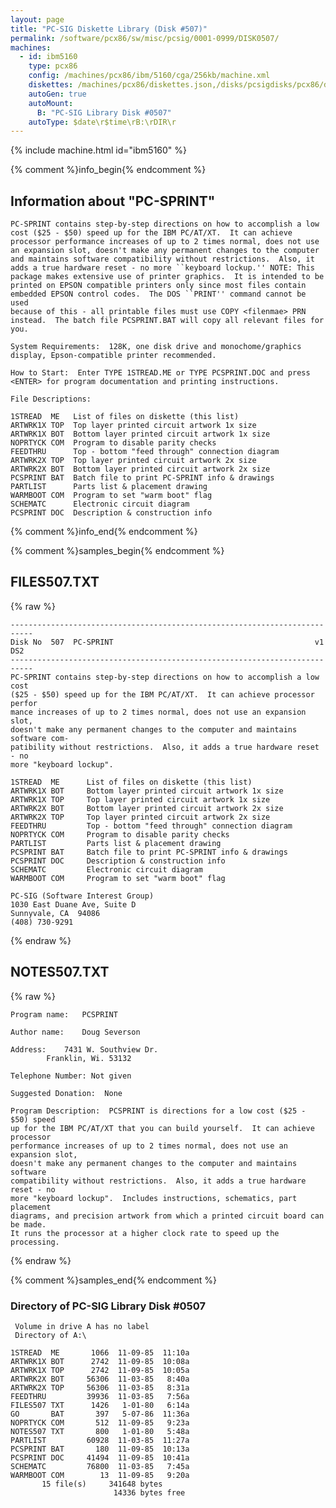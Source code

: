 ```yaml
---
layout: page
title: "PC-SIG Diskette Library (Disk #507)"
permalink: /software/pcx86/sw/misc/pcsig/0001-0999/DISK0507/
machines:
  - id: ibm5160
    type: pcx86
    config: /machines/pcx86/ibm/5160/cga/256kb/machine.xml
    diskettes: /machines/pcx86/diskettes.json,/disks/pcsigdisks/pcx86/diskettes.json
    autoGen: true
    autoMount:
      B: "PC-SIG Library Disk #0507"
    autoType: $date\r$time\rB:\rDIR\r
---
```


{% include machine.html id="ibm5160" %}

{% comment %}info_begin{% endcomment %}

## Information about "PC-SPRINT"

    PC-SPRINT contains step-by-step directions on how to accomplish a low
    cost ($25 - $50) speed up for the IBM PC/AT/XT.  It can achieve
    processor performance increases of up to 2 times normal, does not use
    an expansion slot, doesn't make any permanent changes to the computer
    and maintains software compatibility without restrictions.  Also, it
    adds a true hardware reset - no more ``keyboard lockup.'' NOTE: This
    package makes extensive use of printer graphics.  It is intended to be
    printed on EPSON compatible printers only since most files contain
    embedded EPSON control codes.  The DOS ``PRINT'' command cannot be used
    because of this - all printable files must use COPY <filenmae> PRN
    instead.  The batch file PCSPRINT.BAT will copy all relevant files for
    you.
    
    System Requirements:  128K, one disk drive and monochome/graphics
    display, Epson-compatible printer recommended.
    
    How to Start:  Enter TYPE 1STREAD.ME or TYPE PCSPRINT.DOC and press
    <ENTER> for program documentation and printing instructions.
    
    File Descriptions:
    
    1STREAD  ME   List of files on diskette (this list)
    ARTWRK1X TOP  Top layer printed circuit artwork 1x size
    ARTWRK1X BOT  Bottom layer printed circuit artwork 1x size
    NOPRTYCK COM  Program to disable parity checks
    FEEDTHRU      Top - bottom "feed through" connection diagram
    ARTWRK2X TOP  Top layer printed circuit artwork 2x size
    ARTWRK2X BOT  Bottom layer printed circuit artwork 2x size
    PCSPRINT BAT  Batch file to print PC-SPRINT info & drawings
    PARTLIST      Parts list & placement drawing
    WARMBOOT COM  Program to set "warm boot" flag
    SCHEMATC      Electronic circuit diagram
    PCSPRINT DOC  Description & construction info
{% comment %}info_end{% endcomment %}

{% comment %}samples_begin{% endcomment %}

## FILES507.TXT

{% raw %}
```
---------------------------------------------------------------------------
Disk No  507  PC-SPRINT                                             v1 DS2
---------------------------------------------------------------------------
PC-SPRINT contains step-by-step directions on how to accomplish a low cost 
($25 - $50) speed up for the IBM PC/AT/XT.  It can achieve processor perfor
mance increases of up to 2 times normal, does not use an expansion slot, 
doesn't make any permanent changes to the computer and maintains software com-
patibility without restrictions.  Also, it adds a true hardware reset - no 
more "keyboard lockup".
 
1STREAD  ME      List of files on diskette (this list)
ARTWRK1X BOT     Bottom layer printed circuit artwork 1x size
ARTWRK1X TOP     Top layer printed circuit artwork 1x size
ARTWRK2X BOT     Bottom layer printed circuit artwork 2x size
ARTWRK2X TOP     Top layer printed circuit artwork 2x size
FEEDTHRU         Top - bottom "feed through" connection diagram
NOPRTYCK COM     Program to disable parity checks
PARTLIST         Parts list & placement drawing
PCSPRINT BAT     Batch file to print PC-SPRINT info & drawings
PCSPRINT DOC     Description & construction info
SCHEMATC         Electronic circuit diagram
WARMBOOT COM     Program to set "warm boot" flag
 
PC-SIG (Software Interest Group)
1030 East Duane Ave, Suite D
Sunnyvale, CA  94086
(408) 730-9291
```
{% endraw %}

## NOTES507.TXT

{% raw %}
```
Program name:	PCSPRINT

Author name:	Doug Severson

Address:	7431 W. Southview Dr.
		Franklin, Wi. 53132

Telephone Number: Not given

Suggested Donation:  None

Program Description:  PCSPRINT is directions for a low cost ($25 - $50) speed
up for the IBM PC/AT/XT that you can build yourself.  It can achieve processor
performance increases of up to 2 times normal, does not use an expansion slot,
doesn't make any permanent changes to the computer and maintains software
compatibility without restrictions.  Also, it adds a true hardware reset - no
more "keyboard lockup".  Includes instructions, schematics, part placement
diagrams, and precision artwork from which a printed circuit board can be made.
It runs the processor at a higher clock rate to speed up the processing.

```
{% endraw %}

{% comment %}samples_end{% endcomment %}

### Directory of PC-SIG Library Disk #0507

     Volume in drive A has no label
     Directory of A:\

    1STREAD  ME       1066  11-09-85  11:10a
    ARTWRK1X BOT      2742  11-09-85  10:08a
    ARTWRK1X TOP      2742  11-09-85  10:05a
    ARTWRK2X BOT     56306  11-03-85   8:40a
    ARTWRK2X TOP     56306  11-03-85   8:31a
    FEEDTHRU         39936  11-03-85   7:56a
    FILES507 TXT      1426   1-01-80   6:14a
    GO       BAT       397   5-07-86  11:36a
    NOPRTYCK COM       512  11-09-85   9:23a
    NOTES507 TXT       800   1-01-80   5:48a
    PARTLIST         60928  11-03-85  11:27a
    PCSPRINT BAT       180  11-09-85  10:13a
    PCSPRINT DOC     41494  11-09-85  10:41a
    SCHEMATC         76800  11-03-85   7:45a
    WARMBOOT COM        13  11-09-85   9:20a
           15 file(s)     341648 bytes
                           14336 bytes free

